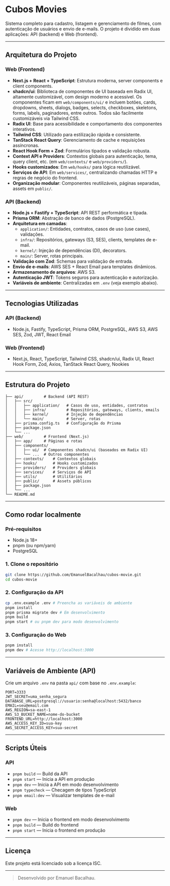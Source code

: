 # Cubos Movies

Sistema completo para cadastro, listagem e gerenciamento de filmes, com autenticação de usuários e envio de e-mails. O projeto é dividido em duas aplicações: API (backend) e Web (frontend).

---

## Arquitetura do Projeto

### Web (Frontend)
- **Next.js + React + TypeScript**: Estrutura moderna, server components e client components.
- **shadcn/ui**: Biblioteca de componentes de UI baseada em Radix UI, altamente customizável, com design moderno e acessível. Os componentes ficam em `web/components/ui/` e incluem botões, cards, dropdowns, sheets, dialogs, badges, selects, checkboxes, skeletons, forms, labels, paginadores, entre outros. Todos são facilmente customizáveis via Tailwind CSS.
- **Radix UI**: Base para acessibilidade e comportamento dos componentes interativos.
- **Tailwind CSS**: Utilizado para estilização rápida e consistente.
- **TanStack React Query**: Gerenciamento de cache e requisições assíncronas.
- **React Hook Form + Zod**: Formulários tipados e validação robusta.
- **Context API e Providers**: Contextos globais para autenticação, tema, query client, etc. (em `web/contexts/` e `web/providers/`).
- **Hooks customizados**: Em `web/hooks/` para lógica reutilizável.
- **Serviços de API**: Em `web/services/`, centralizando chamadas HTTP e regras de negócio do frontend.
- **Organização modular**: Componentes reutilizáveis, páginas separadas, assets em `public/`.

### API (Backend)
- **Node.js + Fastify + TypeScript**: API REST performática e tipada.
- **Prisma ORM**: Abstração de banco de dados (PostgreSQL).
- **Arquitetura em camadas**:
  - `application/`: Entidades, contratos, casos de uso (use cases), validações.
  - `infra/`: Repositórios, gateways (S3, SES), clients, templates de e-mail.
  - `kernel/`: Injeção de dependências (DI), decorators.
  - `main/`: Server, rotas principais.
- **Validação com Zod**: Schemas para validação de entrada.
- **Envio de e-mails**: AWS SES + React Email para templates dinâmicos.
- **Armazenamento de arquivos**: AWS S3.
- **Autenticação JWT**: Tokens seguros para autenticação e autorização.
- **Variáveis de ambiente**: Centralizadas em `.env` (veja exemplo abaixo).

---

## Tecnologias Utilizadas

### API (Backend)
- Node.js, Fastify, TypeScript, Prisma ORM, PostgreSQL, AWS S3, AWS SES, Zod, JWT, React Email

### Web (Frontend)
- Next.js, React, TypeScript, Tailwind CSS, shadcn/ui, Radix UI, React Hook Form, Zod, Axios, TanStack React Query, Nookies

---

## Estrutura do Projeto

```
├── api/         # Backend (API REST)
│   ├── src/
│   │   ├── application/   # Casos de uso, entidades, contratos
│   │   ├── infra/         # Repositórios, gateways, clients, emails
│   │   ├── kernel/        # Injeção de dependências
│   │   └── main/          # Server, rotas
│   ├── prisma.config.ts   # Configuração do Prisma
│   ├── package.json
│   └── ...
├── web/         # Frontend (Next.js)
│   ├── app/     # Páginas e rotas
│   ├── components/
│   │   ├── ui/  # Componentes shadcn/ui (baseados em Radix UI)
│   │   └── ...  # Outros componentes
│   ├── contexts/    # Contextos globais
│   ├── hooks/       # Hooks customizados
│   ├── providers/   # Providers globais
│   ├── services/    # Serviços de API
│   ├── utils/       # Utilitários
│   ├── public/      # Assets públicos
│   ├── package.json
│   └── ...
└── README.md
```

---

## Como rodar localmente

### Pré-requisitos
- Node.js 18+
- pnpm (ou npm/yarn)
- PostgreSQL

### 1. Clone o repositório
```bash
git clone https://github.com/EmanuelBacalhau/cubos-movie.git
cd cubos-movie
```

### 2. Configuração da API
```bash
cp .env.example .env # Preencha as variáveis de ambiente
pnpm install
pnpm prisma migrate dev # Em desenvolvimento
pnpm build
pnpm start # ou pnpm dev para modo desenvolvimento
```

### 3. Configuração do Web
```bash
pnpm install
pnpm dev # Acesse http://localhost:3000
```

---

## Variáveis de Ambiente (API)
Crie um arquivo `.env` na pasta `api/` com base no `.env.example`:

```
PORT=3333
JWT_SECRET=uma_senha_segura
DATABASE_URL=postgresql://usuario:senha@localhost:5432/banco
EMAIL=seu@email.com
AWS_REGION=sa-east-1
AWS_S3_BUCKET_NAME=nome-do-bucket
FRONTEND_URL=http://localhost:3000
AWS_ACCESS_KEY_ID=sua-key
AWS_SECRET_ACCESS_KEY=sua-secret
```

---

## Scripts Úteis

### API
- `pnpm build` — Build da API
- `pnpm start` — Inicia a API em produção
- `pnpm dev` — Inicia a API em modo desenvolvimento
- `pnpm typecheck` — Checagem de tipos TypeScript
- `pnpm email:dev` — Visualizar templates de e-mail

### Web
- `pnpm dev` — Inicia o frontend em modo desenvolvimento
- `pnpm build` — Build do frontend
- `pnpm start` — Inicia o frontend em produção

---

## Licença

Este projeto está licenciado sob a licença ISC.

---

> Desenvolvido por Emanuel Bacalhau.
